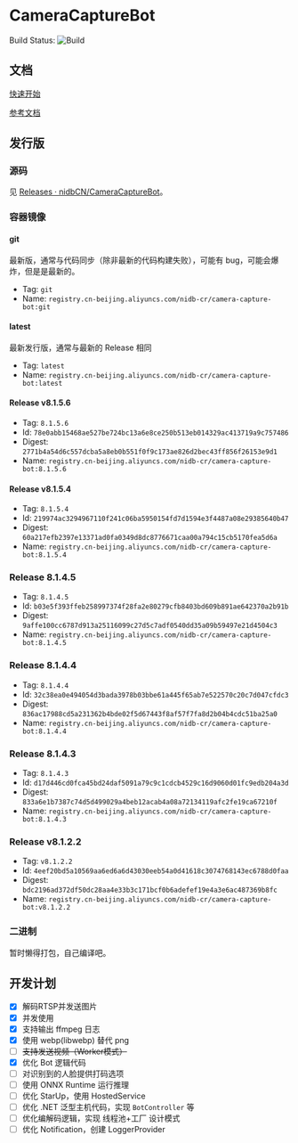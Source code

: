 # CameraCaptureBot

Build Status: ![Build](https://github.com/nidbCN/CameraCaptureBot/actions/workflows/dotnet.yml/badge.svg)

## 文档

[快速开始](https://github.com/nidbCN/CameraCaptureBot/wiki#%E5%BC%80%E5%A7%8B%E4%BD%BF%E7%94%A8)

[参考文档](https://github.com/nidbCN/CameraCaptureBot/wiki/%E5%8F%82%E8%80%83)

## 发行版

### 源码

见 [Releases · nidbCN/CameraCaptureBot](https://github.com/nidbCN/CameraCaptureBot/releases)。

### 容器镜像

#### git

最新版，通常与代码同步（除非最新的代码构建失败），可能有 bug，可能会爆炸，但是是最新的。

* Tag: `git`
* Name: `registry.cn-beijing.aliyuncs.com/nidb-cr/camera-capture-bot:git`

#### latest

最新发行版，通常与最新的 Release 相同

* Tag: `latest`
* Name: `registry.cn-beijing.aliyuncs.com/nidb-cr/camera-capture-bot:latest`

#### Release v8.1.5.6

* Tag: `8.1.5.6`
* Id: `78e0abb15468ae527be724bc13a6e8ce250b513eb014329ac413719a9c757486`
* Digest: `2771b4a54d6c557dcba5a8eb0b551f0f9c173ae826d2bec43ff856f26153e9d1`
* Name: `registry.cn-beijing.aliyuncs.com/nidb-cr/camera-capture-bot:8.1.5.6`

#### Release v8.1.5.4

* Tag: `8.1.5.4`
* Id: `219974ac3294967110f241c06ba5950154fd7d1594e3f4487a08e29385640b47`
* Digest: `60a217efb2397e13371ad0fa0349d8dc8776671caa00a794c15cb5170fea5d6a`
* Name: `registry.cn-beijing.aliyuncs.com/nidb-cr/camera-capture-bot:8.1.5.4`

### Release 8.1.4.5

* Tag: `8.1.4.5`
* Id: `b03e5f393ffeb258997374f28fa2e80279cfb8403bd609b891ae642370a2b91b`
* Digest: `9affe100cc6787d913a25116099c27d5c7adf0540dd35a09b59497e21d4504c3`
* Name: `registry.cn-beijing.aliyuncs.com/nidb-cr/camera-capture-bot:8.1.4.5`

### Release 8.1.4.4

* Tag: `8.1.4.4`
* Id: `32c38ea0e494054d3bada3978b03bbe61a445f65ab7e522570c20c7d047cfdc3`
* Digest: `836ac17988cd5a231362b4bde02f5d67443f8af57f7fa8d2b04b4cdc51ba25a0`
* Name: `registry.cn-beijing.aliyuncs.com/nidb-cr/camera-capture-bot:8.1.4.4`

### Release 8.1.4.3

* Tag: `8.1.4.3`
* Id: `d17d446cd0fca45bd24daf5091a79c9c1cdcb4529c16d9060d01fc9edb204a3d`
* Digest: `833a6e1b7387c74d5d499029a4beb12acab4a08a72134119afc2fe19ca67210f`
* Name: `registry.cn-beijing.aliyuncs.com/nidb-cr/camera-capture-bot:8.1.4.3`

### Release v8.1.2.2

* Tag: `v8.1.2.2`
* Id: `4eef20bd5a10569aa6ed6a6d43030eeb54a0d41618c3074768143ec6788d0faa`
* Digest: `bdc2196ad372df50dc28aa4e33b3c171bcf0b6adefef19e4a3e6ac487369b8fc`
* Name: `registry.cn-beijing.aliyuncs.com/nidb-cr/camera-capture-bot:v8.1.2.2`

### 二进制

暂时懒得打包，自己编译吧。

## 开发计划

- [x] 解码RTSP并发送图片
- [x] 并发使用
- [x] 支持输出 ffmpeg 日志
- [x] 使用 webp(libwebp) 替代 png
- [ ] ~~支持发送视频（Worker模式）~~
- [x] 优化 Bot 逻辑代码
- [ ] 对识别到的人脸提供打码选项
- [ ] 使用 ONNX Runtime 运行推理
- [ ] 优化 StarUp，使用 HostedService
- [ ] 优化 .NET 泛型主机代码，实现 `BotController` 等
- [ ] 优化编解码逻辑，实现 线程池+工厂 设计模式
- [ ] 优化 Notification，创建 LoggerProvider
